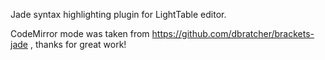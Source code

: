 Jade syntax highlighting plugin for LightTable editor.

CodeMirror mode was taken from https://github.com/dbratcher/brackets-jade , thanks for great work!
